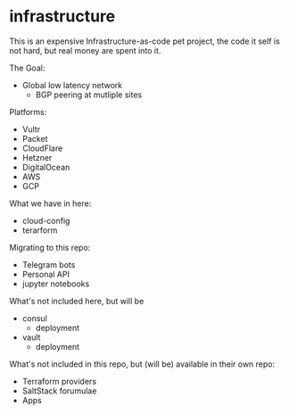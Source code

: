 # infrastructure

This is an expensive Infrastructure-as-code pet project, the code it self is not hard, but real money are spent into it.

The Goal:
  - Global low latency network
    - BGP peering at mutliple sites

Platforms:
  - Vultr
  - Packet
  - CloudFlare
  - Hetzner
  - DigitalOcean
  - AWS
  - GCP

What we have in here:
  - cloud-config
  - terarform

Migrating to this repo:
  - Telegram bots
  - Personal API
  - jupyter notebooks

What's not included here, but will be
  - consul
    - deployment
  - vault
    - deployment

What's not included in this repo, but (will be) available in their own repo:
  - Terraform providers
  - SaltStack forumulae
  - Apps




